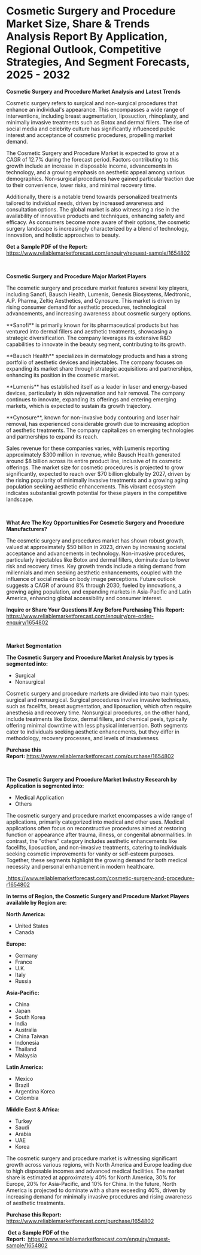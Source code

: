 <p><h1>Cosmetic Surgery and Procedure Market Size, Share & Trends Analysis Report By Application, Regional Outlook, Competitive Strategies, And Segment Forecasts, 2025 - 2032</h1></p><p><strong>Cosmetic Surgery and Procedure Market Analysis and Latest Trends</strong></p>
<p><p>Cosmetic surgery refers to surgical and non-surgical procedures that enhance an individual's appearance. This encompasses a wide range of interventions, including breast augmentation, liposuction, rhinoplasty, and minimally invasive treatments such as Botox and dermal fillers. The rise of social media and celebrity culture has significantly influenced public interest and acceptance of cosmetic procedures, propelling market demand.</p><p>The Cosmetic Surgery and Procedure Market is expected to grow at a CAGR of 12.7% during the forecast period. Factors contributing to this growth include an increase in disposable income, advancements in technology, and a growing emphasis on aesthetic appeal among various demographics. Non-surgical procedures have gained particular traction due to their convenience, lower risks, and minimal recovery time.</p><p>Additionally, there is a notable trend towards personalized treatments tailored to individual needs, driven by increased awareness and consultation options. The global market is also witnessing a rise in the availability of innovative products and techniques, enhancing safety and efficacy. As consumers become more aware of their options, the cosmetic surgery landscape is increasingly characterized by a blend of technology, innovation, and holistic approaches to beauty.</p></p>
<p><strong>Get a Sample PDF of the Report:&nbsp;</strong> <a href="https://www.reliablemarketforecast.com/enquiry/request-sample/1654802?utm_campaign=1169&utm_medium=2&utm_source=Github&utm_content=ia&utm_term=16042025&utm_id=cosmetic-surgery-and-procedure">https://www.reliablemarketforecast.com/enquiry/request-sample/1654802</a></p>
<p>&nbsp;</p>
<p><strong>Cosmetic Surgery and Procedure Major Market Players</strong></p>
<p><p>The cosmetic surgery and procedure market features several key players, including Sanofi, Bausch Health, Lumenis, Genesis Biosystems, Medtronic, A.P. Pharma, Zeltiq Aesthetics, and Cynosure. This market is driven by rising consumer demand for aesthetic procedures, technological advancements, and increasing awareness about cosmetic surgery options.</p><p>**Sanofi** is primarily known for its pharmaceutical products but has ventured into dermal fillers and aesthetic treatments, showcasing a strategic diversification. The company leverages its extensive R&D capabilities to innovate in the beauty segment, contributing to its growth.</p><p>**Bausch Health** specializes in dermatology products and has a strong portfolio of aesthetic devices and injectables. The company focuses on expanding its market share through strategic acquisitions and partnerships, enhancing its position in the cosmetic market.</p><p>**Lumenis** has established itself as a leader in laser and energy-based devices, particularly in skin rejuvenation and hair removal. The company continues to innovate, expanding its offerings and entering emerging markets, which is expected to sustain its growth trajectory.</p><p>**Cynosure**, known for non-invasive body contouring and laser hair removal, has experienced considerable growth due to increasing adoption of aesthetic treatments. The company capitalizes on emerging technologies and partnerships to expand its reach.</p><p>Sales revenue for these companies varies, with Lumenis reporting approximately $300 million in revenue, while Bausch Health generated around $8 billion across its entire product line, inclusive of its cosmetic offerings. The market size for cosmetic procedures is projected to grow significantly, expected to reach over $70 billion globally by 2027, driven by the rising popularity of minimally invasive treatments and a growing aging population seeking aesthetic enhancements. This vibrant ecosystem indicates substantial growth potential for these players in the competitive landscape.</p></p>
<p>&nbsp;</p>
<p><strong>What Are The Key Opportunities For Cosmetic Surgery and Procedure Manufacturers?</strong></p>
<p><p>The cosmetic surgery and procedures market has shown robust growth, valued at approximately $50 billion in 2023, driven by increasing societal acceptance and advancements in technology. Non-invasive procedures, particularly injectables like Botox and dermal fillers, dominate due to lower risk and recovery times. Key growth trends include a rising demand from millennials and men seeking aesthetic enhancements, coupled with the influence of social media on body image perceptions. Future outlook suggests a CAGR of around 8% through 2030, fueled by innovations, a growing aging population, and expanding markets in Asia-Pacific and Latin America, enhancing global accessibility and consumer interest.</p></p>
<p><strong>Inquire or Share Your Questions If Any Before Purchasing This Report:</strong> <a href="https://www.reliablemarketforecast.com/enquiry/pre-order-enquiry/1654802?utm_campaign=1169&utm_medium=2&utm_source=Github&utm_content=ia&utm_term=16042025&utm_id=cosmetic-surgery-and-procedure">https://www.reliablemarketforecast.com/enquiry/pre-order-enquiry/1654802</a></p>
<p>&nbsp;</p>
<p><strong>Market Segmentation</strong></p>
<p><strong>The Cosmetic Surgery and Procedure Market Analysis by types is segmented into:</strong></p>
<p><ul><li>Surgical</li><li>Nonsurgical</li></ul></p>
<p><p>Cosmetic surgery and procedure markets are divided into two main types: surgical and nonsurgical. Surgical procedures involve invasive techniques, such as facelifts, breast augmentation, and liposuction, which often require anesthesia and recovery time. Nonsurgical procedures, on the other hand, include treatments like Botox, dermal fillers, and chemical peels, typically offering minimal downtime with less physical intervention. Both segments cater to individuals seeking aesthetic enhancements, but they differ in methodology, recovery processes, and levels of invasiveness.</p></p>
<p><strong>Purchase this Report:&nbsp;</strong><a href="https://www.reliablemarketforecast.com/purchase/1654802?utm_campaign=1169&utm_medium=2&utm_source=Github&utm_content=ia&utm_term=16042025&utm_id=cosmetic-surgery-and-procedure">https://www.reliablemarketforecast.com/purchase/1654802</a></p>
<p>&nbsp;</p>
<p><strong>The Cosmetic Surgery and Procedure Market Industry Research by Application is segmented into:</strong></p>
<p><ul><li>Medical Application</li><li>Others</li></ul></p>
<p><p>The cosmetic surgery and procedure market encompasses a wide range of applications, primarily categorized into medical and other uses. Medical applications often focus on reconstructive procedures aimed at restoring function or appearance after trauma, illness, or congenital abnormalities. In contrast, the "others" category includes aesthetic enhancements like facelifts, liposuction, and non-invasive treatments, catering to individuals seeking cosmetic improvements for vanity or self-esteem purposes. Together, these segments highlight the growing demand for both medical necessity and personal enhancement in modern healthcare.</p></p>
<p><a href="https://www.reliablemarketforecast.com/cosmetic-surgery-and-procedure-r1654802?utm_campaign=1169&utm_medium=2&utm_source=Github&utm_content=ia&utm_term=16042025&utm_id=cosmetic-surgery-and-procedure">&nbsp;https://www.reliablemarketforecast.com/cosmetic-surgery-and-procedure-r1654802</a></p>
<p><strong>In terms of Region, the Cosmetic Surgery and Procedure Market Players available by Region are:</strong></p>
<p>
    <p> <strong> North America: </strong>
        <ul>
            <li>United States</li>
            <li>Canada</li>
        </ul>
        </p> 
    <p> <strong> Europe: </strong>
        <ul>
            <li>Germany</li>
            <li>France</li>
            <li>U.K.</li>
            <li>Italy</li>
            <li>Russia</li>
        </ul>
        </p> 
    <p> <strong> Asia-Pacific: </strong>
        <ul>
            <li>China</li>
            <li>Japan</li>
            <li>South Korea</li>
            <li>India</li>
            <li>Australia</li>
            <li>China Taiwan</li>
            <li>Indonesia</li>
            <li>Thailand</li>
            <li>Malaysia</li>
        </ul>
        </p> 
    <p> <strong> Latin America: </strong>
        <ul>
            <li>Mexico</li>
            <li>Brazil</li>
            <li>Argentina Korea</li>
            <li>Colombia</li>
        </ul>
        </p> 
    <p> <strong> Middle East & Africa: </strong>
        <ul>
            <li>Turkey</li>
            <li>Saudi</li>
            <li>Arabia</li>
            <li>UAE</li>
            <li>Korea</li>
        </ul>
    </p>
    </p>
<p><p>The cosmetic surgery and procedure market is witnessing significant growth across various regions, with North America and Europe leading due to high disposable incomes and advanced medical facilities. The market share is estimated at approximately 40% for North America, 30% for Europe, 20% for Asia-Pacific, and 10% for China. In the future, North America is projected to dominate with a share exceeding 40%, driven by increasing demand for minimally invasive procedures and rising awareness of aesthetic treatments.</p></p>
<p><strong>Purchase this Report: </strong><a href="https://www.reliablemarketforecast.com/purchase/1654802?utm_campaign=1169&utm_medium=2&utm_source=Github&utm_content=ia&utm_term=16042025&utm_id=cosmetic-surgery-and-procedure">https://www.reliablemarketforecast.com/purchase/1654802</a></p>
<p>&nbsp;<strong>Get a Sample PDF of the Report:&nbsp;&nbsp;</strong><a href="https://www.reliablemarketforecast.com/enquiry/request-sample/1654802?utm_campaign=1169&utm_medium=2&utm_source=Github&utm_content=ia&utm_term=16042025&utm_id=cosmetic-surgery-and-procedure">https://www.reliablemarketforecast.com/enquiry/request-sample/1654802</a></p>
<p><strong></strong></p>
<p><p></p><p></p><p></p></p>